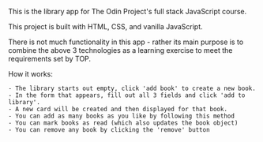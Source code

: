This is the library app for The Odin Project's full stack JavaScript course.

This project is built with HTML, CSS, and vanilla JavaScript.

There is not much functionality in this app - rather its main purpose is to combine the above 3 technologies as a learning exercise to meet the requirements set by TOP. 

How it works:

    - The library starts out empty, click 'add book' to create a new book.
    - In the form that appears, fill out all 3 fields and click 'add to library'.
    - A new card will be created and then displayed for that book.
    - You can add as many books as you like by following this method
    - You can mark books as read (which also updates the book object)
    - You can remove any book by clicking the 'remove' button